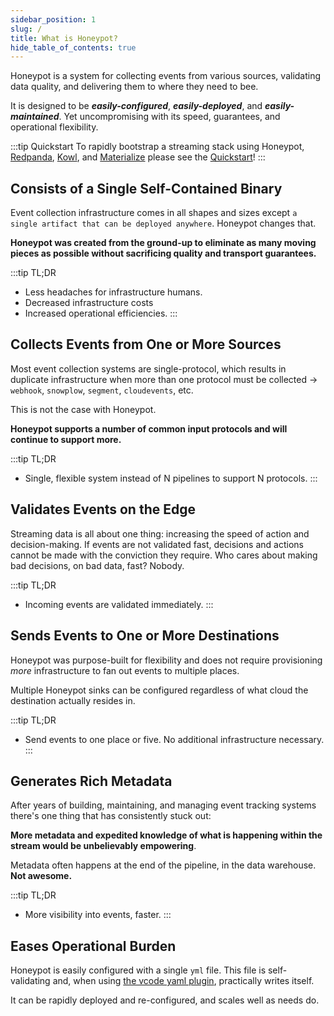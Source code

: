```yaml
---
sidebar_position: 1
slug: /
title: What is Honeypot?
hide_table_of_contents: true
---
```


Honeypot is a system for collecting events from various sources, validating data quality, and delivering them to where they need to bee.

It is designed to be ***easily-configured***, ***easily-deployed***, and ***easily-maintained***. Yet uncompromising with its speed, guarantees, and operational flexibility.


:::tip Quickstart
To rapidly bootstrap a streaming stack using Honeypot, [Redpanda](https://github.com/redpanda-data/), [Kowl](https://github.com/cloudhut/kowl/), and [Materialize](https://github.com/MaterializeInc/materialize) please see the [Quickstart](/examples/quickstart)!
:::


## Consists of a Single Self-Contained Binary

Event collection infrastructure comes in all shapes and sizes except `a single artifact that can be deployed anywhere`. Honeypot changes that.


**Honeypot was created from the ground-up to eliminate as many moving pieces as possible without sacrificing quality and transport guarantees.**


:::tip TL;DR
- Less headaches for infrastructure humans.
- Decreased infrastructure costs
- Increased operational efficiencies.
:::



## Collects Events from One or More Sources

Most event collection systems are single-protocol, which results in duplicate infrastructure when more than one protocol must be collected  -> `webhook`, `snowplow`, `segment`, `cloudevents`, etc.

This is not the case with Honeypot.

**Honeypot supports a number of common input protocols and will continue to support more.**

:::tip TL;DR
- Single, flexible system instead of N pipelines to support N protocols.
:::

## Validates Events on the Edge

Streaming data is all about one thing: increasing the speed of action and decision-making. If events are not validated fast, decisions and actions cannot be made with the conviction they require. Who cares about making bad decisions, on bad data, fast? Nobody.

:::tip TL;DR
- Incoming events are validated immediately.
:::

## Sends Events to One or More Destinations

Honeypot was purpose-built for flexibility and does not require provisioning *more* infrastructure to fan out events to multiple places.

Multiple Honeypot sinks can be configured regardless of what cloud the destination actually resides in.

:::tip TL;DR
- Send events to one place or five. No additional infrastructure necessary.
:::

## Generates Rich Metadata

After years of building, maintaining, and managing event tracking systems there's one thing that has consistently stuck out:

**More metadata and expedited knowledge of what is happening within the stream would be unbelievably empowering**.

Metadata often happens at the end of the pipeline, in the data warehouse. **Not awesome.**

:::tip TL;DR
- More visibility into events, faster.
:::


## Eases Operational Burden

Honeypot is easily configured with a single `yml` file. This file is self-validating and, when using [the vcode yaml plugin](https://marketplace.visualstudio.com/items?itemName=redhat.vscode-yaml), practically writes itself.

It can be rapidly deployed and re-configured, and scales well as needs do.
